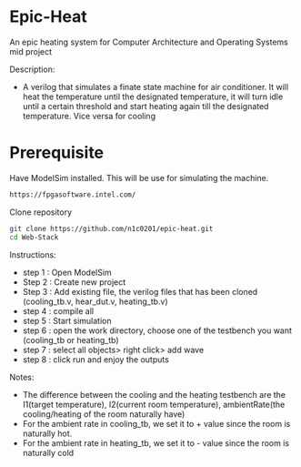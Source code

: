# Epic-Heat
An epic heating system for Computer Architecture and Operating Systems mid project

Description:

- A verilog that simulates a finate state machine for air conditioner. It will heat the temperature until the designated temperature, it will turn idle until a certain threshold and start heating again till the designated temperature. Vice versa for cooling 

# Prerequisite
Have ModelSim installed.
This will be use for simulating the machine.
```bash
https://fpgasoftware.intel.com/
```

Clone repository 
```bash
git clone https://github.com/n1c0201/epic-heat.git
cd Web-Stack
```

Instructions:

- step 1 : Open ModelSim 
- Step 2 : Create new project
- Step 3 : Add existing file, the verilog files that has been cloned (cooling_tb.v, hear_dut.v, heating_tb.v)
- step 4 : compile all
- step 5 : Start simulation 
- step 6 : open the work directory, choose one of the testbench you want (cooling_tb or heating_tb)
- step 7 : select all objects> right click> add wave
- step 8 : click run and enjoy the outputs


Notes:

- The difference between the cooling and the heating testbench are the I1(target temperature), I2(current room temperature), ambientRate(the cooling/heating of the room naturally have)
- For the ambient rate in cooling_tb, we set it to + value since the room is naturally hot. 
- For the ambient rate in heating_tb, we set it to - value since the room is naturally cold 






